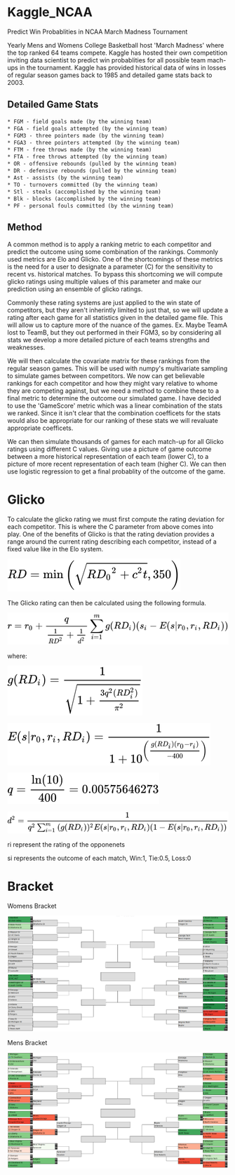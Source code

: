 # Kaggle_NCAA
Predict Win Probablities in NCAA March Madness Tournament

Yearly Mens and Womens College Basketball host 'March Madness' where the top ranked 64 teams compete. 
Kaggle has hosted their own competition inviting data scientist to predict win probablities for all possible 
team mach-ups in the tournament. Kaggle has provided historical data of wins in losses of regular season 
games back to 1985 and detailed game stats back to 2003.

## Detailed Game Stats
    * FGM - field goals made (by the winning team)
    * FGA - field goals attempted (by the winning team)
    * FGM3 - three pointers made (by the winning team)
    * FGA3 - three pointers attempted (by the winning team)
    * FTM - free throws made (by the winning team)
    * FTA - free throws attempted (by the winning team)
    * OR - offensive rebounds (pulled by the winning team)
    * DR - defensive rebounds (pulled by the winning team)
    * Ast - assists (by the winning team)
    * TO - turnovers committed (by the winning team)
    * Stl - steals (accomplished by the winning team)
    * Blk - blocks (accomplished by the winning team)
    * PF - personal fouls committed (by the winning team)
    
## Method
    
   A common method is to apply a ranking metric to each competitor and predict the outcome using some combination 
   of the rankings. Commonly used metrics are Elo and Glicko. One of the shortcomings of these metrics is the need
   for a user to designate a parameter (C) for the sensitivity to recent vs. historical matches. To bypass this 
   shortcoming we will compute glicko ratings using multiple values of this parameter and make our prediction using an ensemble 
   of glicko ratings. 
   
   Commonly these rating systems are just applied to the win state of competitors, but they aren't
   inherintly limited to just that, so we will update a rating after each game for all statistics given in the detailed 
   game file. This will allow us to capture more of the nuance of the games. Ex. Maybe TeamA lost to TeamB, but they out
   performed in their FGM3, so by considering all stats we develop a more detailed picture of each teams strengths and 
   weaknesses. 
   
   We will then calculate the covariate matrix for these rankings from the regular season games. This will be used with numpy's
   multivariate sampling to simulate games between competitors. We now can get believable rankings for each competitor and how 
   they might vary relative to whome they are competing against, but we need a method to combine these to a final metric to 
   determine the outcome our simulated game. I have decided to use the 'GameScore' metric which was a linear combination of the
   stats we ranked. Since it isn't clear that the combination coefficets for the stats would also be appropriate for our ranking
   of these stats we will revaluate appropriate coefficets.
   
   We can then simulate thousands of games for each match-up for all Glicko ratings using different C values. Giving use a picture 
   of game outcome between a more historical representation of each team (lower C), to a picture of more recent representation
   of each team (higher C). We can then use logistic regression to get a final probablity of the outcome of the game.
   
   # Glicko
   To calculate the glicko rating we must first compute the rating deviation for each competitor. This is where the C parameter from 
   above comes into play. One of the benefits of Glicko is that the rating deviation provides a range around the current rating 
   describing each competitor, instead of a fixed value like in the Elo system.
  
   ![](https://github.com/dnoci001/Kaggle_NCAA/blob/main/images/rating_deviation.svg)
   
   The Glicko rating can then be calculated using the following formula.
   
   ![](https://github.com/dnoci001/Kaggle_NCAA/blob/main/images/rating.svg)
   
   where:
   
   ![](https://github.com/dnoci001/Kaggle_NCAA/blob/main/images/grd.svg)
   
   ![](https://github.com/dnoci001/Kaggle_NCAA/blob/main/images/E.svg)
   
   ![](https://github.com/dnoci001/Kaggle_NCAA/blob/main/images/q.svg)
   
   ![](https://github.com/dnoci001/Kaggle_NCAA/blob/main/images/d2.svg)
   
   ri represent the rating of the opponenets
   
   si represents the outcome of each match, Win:1, Tie:0.5, Loss:0
   
   # Bracket
   Womens Bracket
   
   ![](https://github.com/dnoci001/Kaggle_NCAA/blob/main/images/WNCAA.png)
   
   Mens Bracket
   
   ![](https://github.com/dnoci001/Kaggle_NCAA/blob/main/images/MNCAA.png)
   
   
   
   
   
